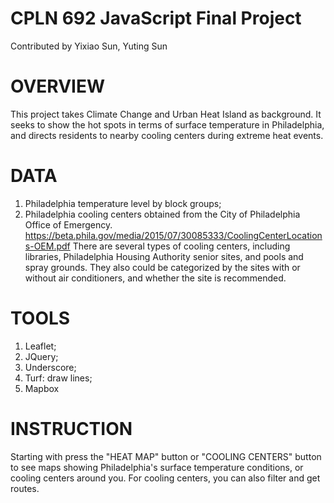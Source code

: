 # CPLN 692 JavaScript Final Project

Contributed by Yixiao Sun, Yuting Sun

# OVERVIEW
This project takes Climate Change and Urban Heat Island as background. It seeks to show the hot spots in terms of surface temperature in Philadelphia, and directs residents to nearby cooling centers during extreme heat events.

# DATA
1. Philadelphia temperature level by block groups;
2. Philadelphia cooling centers obtained from the City of Philadelphia Office of Emergency. https://beta.phila.gov/media/2015/07/30085333/CoolingCenterLocations-OEM.pdf
    There are several types of cooling centers, including libraries, Philadelphia Housing Authority senior sites, and pools and spray grounds. They also could be categorized by the sites with or without air conditioners, and whether the site is recommended.

# TOOLS
1. Leaflet;
2. JQuery;
3. Underscore;
2. Turf: draw lines;
3. Mapbox

# INSTRUCTION
Starting with press the "HEAT MAP" button or "COOLING CENTERS" button to see maps showing Philadelphia's surface temperature conditions, or cooling centers around you. For cooling centers, you can also filter and get routes.
